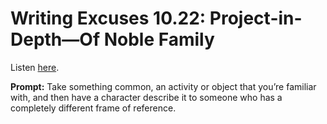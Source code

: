# Writing Excuses 10.22: Project-in-Depth—Of Noble Family 

Listen [here](http://www.writingexcuses.com/2015/05/31/writing-excuses-10-22-project-in-depth-of-noble-family/). 

**Prompt:** Take something common, an activity or object that you’re familiar with, and then have a character describe it to someone who has a completely different frame of reference.